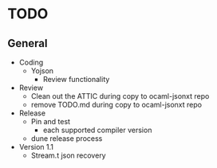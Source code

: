 # TODO
## General
* Coding
  * Yojson
    * Review functionality
* Review
  * Clean out the ATTIC during copy to ocaml-jsonxt repo
  * remove TODO.md during copy to ocaml-jsonxt repo
* Release
  * Pin and test
    * each supported compiler version
  * dune release process
* Version 1.1
  * Stream.t json recovery
